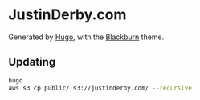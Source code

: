 JustinDerby.com
===============

Generated by [Hugo](https://gohugo.io/), with the [Blackburn](http://themes.gohugo.io/blackburn/) theme.

Updating
--------

```bash
hugo
aws s3 cp public/ s3://justinderby.com/ --recursive
```
